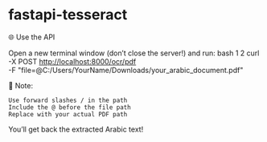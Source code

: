 # fastapi-tesseract

🌐 Use the API

Open a new terminal window (don’t close the server!) and run:
bash
1
2
curl -X POST <http://localhost:8000/ocr/pdf> \
     -F "file=@C:/Users/YourName/Downloads/your_arabic_document.pdf"

📌 Note:

    Use forward slashes / in the path
    Include the @ before the file path
    Replace with your actual PDF path
     

You’ll get back the extracted Arabic text!
